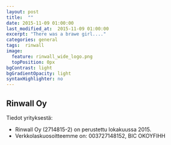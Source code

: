 ```yaml
---
layout: post
title:  ""
date: 2015-11-09 01:00:00
last_modified_at:  2015-11-09 01:00:00
excerpt: "There was a brawe girl...."
categories: general
tags:  rinwall
image:
  feature: rinwall_wide_logo.png
  topPosition: 0px
bgContrast: light
bgGradientOpacity: light
syntaxHighlighter: no
---
```


## Rinwall Oy

Tiedot yrityksestä:

  * Rinwall Oy (2714815-2) on perustettu lokakuussa 2015.
  * Verkkolaskuosoitteemme on: 003727148152, BIC OKOYFIHH
